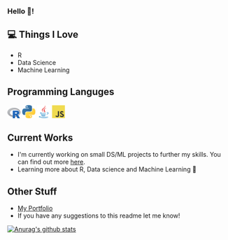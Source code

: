 ### Hello 👋!

## 💻 Things I Love
- R
- Data Science
- Machine Learning

## Programming Languges
<img src = 'https://github.com/AntoniosBarotsis/AntoniosBarotsis/blob/master/images/R.png' width='30'/> <img src = 'https://github.com/AntoniosBarotsis/AntoniosBarotsis/blob/master/images/python.png' width='30'/> <img src = 'https://github.com/AntoniosBarotsis/AntoniosBarotsis/blob/master/images/java.svg' width='30'/> <img src = 'https://github.com/AntoniosBarotsis/AntoniosBarotsis/blob/master/images/js.svg' width='30'/>

## Current Works
- I'm currently working on small DS/ML projects to further my skills. You can find out more [here](https://github.com/AntoniosBarotsis/DS_Practice).
- Learning more about R, Data science and Machine Learning 👀

## Other Stuff
- [My Portfolio](https://antoniosbarotsis.github.io/)
- If you have any suggestions to this readme let me know!

[![Anurag's github stats](https://github-readme-stats.vercel.app/api?username=antoniosbarotsis&count_private=true&show_icons=true&theme=dark)](https://github.com/anuraghazra/github-readme-stats)
